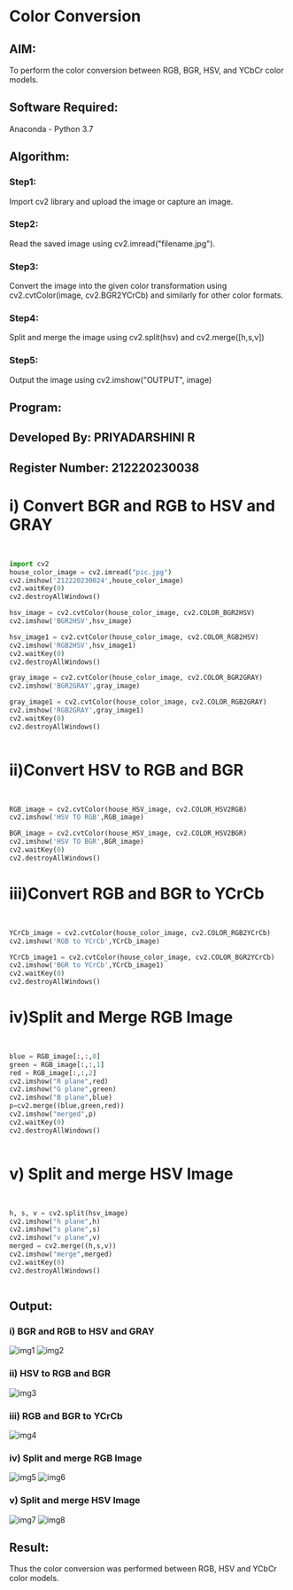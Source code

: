 # Color Conversion
## AIM:
To perform the color conversion between RGB, BGR, HSV, and YCbCr color models.

## Software Required:
Anaconda - Python 3.7
## Algorithm:
### Step1:

Import cv2 library and upload the image or capture an image.

### Step2:

Read the saved image using cv2.imread("filename.jpg").

### Step3:

Convert the image into the given color transformation using cv2.cvtColor(image, cv2.BGR2YCrCb) and similarly for other color formats.

### Step4:

Split and merge the image using cv2.split(hsv) and cv2.merge([h,s,v])

### Step5:

Output the image using cv2.imshow("OUTPUT", image)

## Program:
## Developed By: PRIYADARSHINI R
## Register Number: 212220230038
# i) Convert BGR and RGB to HSV and GRAY
```python


import cv2
house_color_image = cv2.imread("pic.jpg")
cv2.imshow('212220230024',house_color_image)
cv2.waitKey(0)
cv2.destroyAllWindows()

hsv_image = cv2.cvtColor(house_color_image, cv2.COLOR_BGR2HSV)
cv2.imshow('BGR2HSV',hsv_image)

hsv_image1 = cv2.cvtColor(house_color_image, cv2.COLOR_RGB2HSV)
cv2.imshow('RGB2HSV',hsv_image1)
cv2.waitKey(0)
cv2.destroyAllWindows()

gray_image = cv2.cvtColor(house_color_image, cv2.COLOR_BGR2GRAY)
cv2.imshow('BGR2GRAY',gray_image)

gray_image1 = cv2.cvtColor(house_color_image, cv2.COLOR_RGB2GRAY)
cv2.imshow('RGB2GRAY',gray_image1)
cv2.waitKey(0)
cv2.destroyAllWindows()



```
# ii)Convert HSV to RGB and BGR
```python


RGB_image = cv2.cvtColor(house_HSV_image, cv2.COLOR_HSV2RGB)
cv2.imshow('HSV TO RGB',RGB_image)

BGR_image = cv2.cvtColor(house_HSV_image, cv2.COLOR_HSV2BGR)
cv2.imshow('HSV TO BGR',BGR_image)
cv2.waitKey(0)
cv2.destroyAllWindows()

```
# iii)Convert RGB and BGR to YCrCb
```python


YCrCb_image = cv2.cvtColor(house_color_image, cv2.COLOR_RGB2YCrCb)
cv2.imshow('RGB to YCrCb',YCrCb_image)

YCrCb_image1 = cv2.cvtColor(house_color_image, cv2.COLOR_BGR2YCrCb)
cv2.imshow('BGR to YCrCb',YCrCb_image1)
cv2.waitKey(0)
cv2.destroyAllWindows()


```
# iv)Split and Merge RGB Image
```python


blue = RGB_image[:,:,0]
green = RGB_image[:,:,1]
red = RGB_image[:,:,2]
cv2.imshow("R plane",red)
cv2.imshow("G plane",green)
cv2.imshow("B plane",blue)
p=cv2.merge((blue,green,red))
cv2.imshow("merged",p)
cv2.waitKey(0)
cv2.destroyAllWindows()



```
# v) Split and merge HSV Image
```python


h, s, v = cv2.split(hsv_image)
cv2.imshow("h plane",h)
cv2.imshow("s plane",s)
cv2.imshow("v plane",v)
merged = cv2.merge((h,s,v))
cv2.imshow("merge",merged)
cv2.waitKey(0)
cv2.destroyAllWindows()



```
## Output:
### i) BGR and RGB to HSV and GRAY

![img1](https://user-images.githubusercontent.com/81132849/162880624-22e90e50-86e2-49f5-9f8d-a5a17d2a93de.png)
![img2](https://user-images.githubusercontent.com/81132849/162880640-884e9f43-210f-4627-b460-9ebc0ff19dc2.png)


### ii) HSV to RGB and BGR

![img3](https://user-images.githubusercontent.com/81132849/162880769-ffb9368d-4b1b-4d1c-a925-3d3fa24cbee6.png)


### iii) RGB and BGR to YCrCb

![img4](https://user-images.githubusercontent.com/81132849/162880950-954e9ac3-c560-491d-b286-b1cbb856b50f.png)


### iv) Split and merge RGB Image

![img5](https://user-images.githubusercontent.com/81132849/162880986-0d99360c-7b0c-4c4e-bba4-12747b24ea16.png)
![img6](https://user-images.githubusercontent.com/81132849/162881003-271d862e-364c-413a-8863-06e7affb689e.png)


### v) Split and merge HSV Image

![img7](https://user-images.githubusercontent.com/81132849/162881071-3124ee56-6600-4659-8a8a-85bd83b62ce2.png)
![img8](https://user-images.githubusercontent.com/81132849/162881342-dc2290f5-8593-409b-af74-04a0343b00ff.png)


## Result:
Thus the color conversion was performed between RGB, HSV and YCbCr color models.
